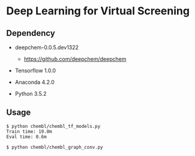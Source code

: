 Deep Learning for Virtual Screening
===================================

Dependency
----------

- deepchem-0.0.5.dev1322
    * https://github.com/deepchem/deepchem

- Tensorflow 1.0.0

- Anaconda 4.2.0

- Python 3.5.2

Usage
-----

    $ python chembl/chembl_tf_models.py
    Train time: 19.0m
    Eval time: 0.6m

    $ python chembl/chembl_graph_conv.py

